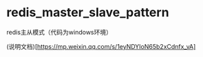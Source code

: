 # redis_master_slave_pattern
redis主从模式（代码为windows环境）

(说明文档)[https://mp.weixin.qq.com/s/1eyNDYIoN65b2xCdnfx_vA]
